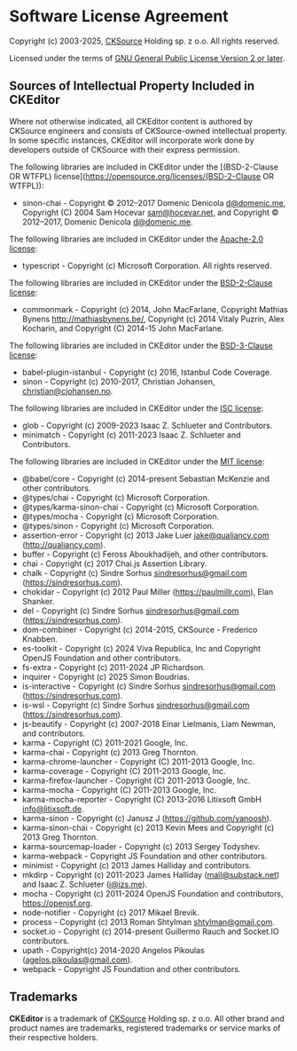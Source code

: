 Software License Agreement
==========================

Copyright (c) 2003-2025, [CKSource](http://cksource.com) Holding sp. z o.o. All rights reserved.

Licensed under the terms of [GNU General Public License Version 2 or later](http://www.gnu.org/licenses/gpl.html).

Sources of Intellectual Property Included in CKEditor
-----------------------------------------------------

Where not otherwise indicated, all CKEditor content is authored by CKSource engineers and consists of CKSource-owned intellectual property. In some specific instances, CKEditor will incorporate work done by developers outside of CKSource with their express permission.

The following libraries are included in CKEditor under the [(BSD-2-Clause OR WTFPL) license](https://opensource.org/licenses/(BSD-2-Clause OR WTFPL)):

* sinon-chai - Copyright © 2012–2017 Domenic Denicola <d@domenic.me>, Copyright (C) 2004 Sam Hocevar <sam@hocevar.net>, and Copyright © 2012–2017, Domenic Denicola <d@domenic.me>.

The following libraries are included in CKEditor under the [Apache-2.0 license](https://opensource.org/licenses/Apache-2.0):

* typescript - Copyright (c) Microsoft Corporation. All rights reserved.

The following libraries are included in CKEditor under the [BSD-2-Clause license](https://opensource.org/licenses/BSD-2-Clause):

* commonmark - Copyright (c) 2014, John MacFarlane, Copyright Mathias Bynens <http://mathiasbynens.be/>, Copyright (c) 2014 Vitaly Puzrin, Alex Kocharin, and Copyright (C) 2014-15 John MacFarlane.

The following libraries are included in CKEditor under the [BSD-3-Clause license](https://opensource.org/licenses/BSD-3-Clause):

* babel-plugin-istanbul - Copyright (c) 2016, Istanbul Code Coverage.
* sinon - Copyright (c) 2010-2017, Christian Johansen, christian@cjohansen.no.

The following libraries are included in CKEditor under the [ISC license](https://opensource.org/licenses/ISC):

* glob - Copyright (c) 2009-2023 Isaac Z. Schlueter and Contributors.
* minimatch - Copyright (c) 2011-2023 Isaac Z. Schlueter and Contributors.

The following libraries are included in CKEditor under the [MIT license](https://opensource.org/licenses/MIT):

* @babel/core - Copyright (c) 2014-present Sebastian McKenzie and other contributors.
* @types/chai - Copyright (c) Microsoft Corporation.
* @types/karma-sinon-chai - Copyright (c) Microsoft Corporation.
* @types/mocha - Copyright (c) Microsoft Corporation.
* @types/sinon - Copyright (c) Microsoft Corporation.
* assertion-error - Copyright (c) 2013 Jake Luer jake@qualiancy.com (http://qualiancy.com).
* buffer - Copyright (c) Feross Aboukhadijeh, and other contributors.
* chai - Copyright (c) 2017 Chai.js Assertion Library.
* chalk - Copyright (c) Sindre Sorhus <sindresorhus@gmail.com> (https://sindresorhus.com).
* chokidar - Copyright (c) 2012 Paul Miller (https://paulmillr.com), Elan Shanker.
* del - Copyright (c) Sindre Sorhus <sindresorhus@gmail.com> (https://sindresorhus.com).
* dom-combiner - Copyright (c) 2014-2015, CKSource - Frederico Knabben.
* es-toolkit - Copyright (c) 2024 Viva Republica, Inc and Copyright OpenJS Foundation and other contributors.
* fs-extra - Copyright (c) 2011-2024 JP Richardson.
* inquirer - Copyright (c) 2025 Simon Boudrias.
* is-interactive - Copyright (c) Sindre Sorhus <sindresorhus@gmail.com> (https://sindresorhus.com).
* is-wsl - Copyright (c) Sindre Sorhus <sindresorhus@gmail.com> (https://sindresorhus.com).
* js-beautify - Copyright (c) 2007-2018 Einar Lielmanis, Liam Newman, and contributors.
* karma - Copyright (C) 2011-2021 Google, Inc.
* karma-chai - Copyright (c) 2013 Greg Thornton.
* karma-chrome-launcher - Copyright (C) 2011-2013 Google, Inc.
* karma-coverage - Copyright (C) 2011-2013 Google, Inc.
* karma-firefox-launcher - Copyright (C) 2011-2013 Google, Inc.
* karma-mocha - Copyright (C) 2011-2013 Google, Inc.
* karma-mocha-reporter - Copyright (C) 2013-2016 Litixsoft GmbH <info@litixsoft.de>.
* karma-sinon - Copyright (c) Janusz J (https://github.com/yanoosh).
* karma-sinon-chai - Copyright (c) 2013 Kevin Mees and Copyright (c) 2013 Greg Thornton.
* karma-sourcemap-loader - Copyright (c) 2013 Sergey Todyshev.
* karma-webpack - Copyright JS Foundation and other contributors.
* minimist - Copyright (c) 2013 James Halliday and contributors.
* mkdirp - Copyright (c) 2011-2023 James Halliday (mail@substack.net) and Isaac Z. Schlueter (i@izs.me).
* mocha - Copyright (c) 2011-2024 OpenJS Foundation and contributors, https://openjsf.org.
* node-notifier - Copyright (c) 2017 Mikael Brevik.
* process - Copyright (c) 2013 Roman Shtylman <shtylman@gmail.com>.
* socket.io - Copyright (c) 2014-present Guillermo Rauch and Socket.IO contributors.
* upath - Copyright(c) 2014-2020 Angelos Pikoulas (agelos.pikoulas@gmail.com).
* webpack - Copyright JS Foundation and other contributors.

Trademarks
----------

**CKEditor** is a trademark of [CKSource](http://cksource.com) Holding sp. z o.o. All other brand and product names are trademarks, registered trademarks or service marks of their respective holders.
